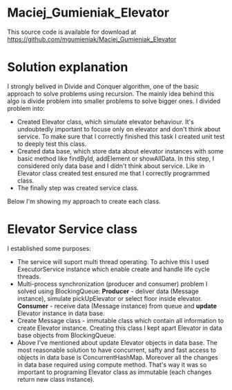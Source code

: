 # Maciej_Gumieniak_Elevator

This source code is available for download at https://github.com/mgumieniak/Maciej_Gumieniak_Elevator

# Solution explanation 

I strongly belived in Divide and Conquer algorithm, one of the basic approach to solve problems using recursion. 
The mainly idea behind this algo is divide problem into smaller problems to solve bigger ones. I divided problem into:
* Created Elevator class, which simulate elevator behaviour. It's undoubtedly important to focuse only on elevator and don't 
think about service. To make sure that I correctly finished this task I created unit test to deeply test this class.
* Created data base, which store data about elevator instances with some basic method like findById, addElement or showAllData. In this step, 
I considered only data base and I didn't think about service. Like in Elevator class created test ensured me that I correctly programmed class.
* The finally step was created service class. 

Below I'm showing my approach to create each class.

# Elevator Service class

I established some purposes:
* The service will suport multi thread operating. To achive this I used ExecutorService instance which enable create and handle life cycle threads.
* Multi-process synchronization (producer and consumer) problem I solved using BlockingQueue:
**Producer** - deliver data (Message instance), simulate pickUpElevator or select floor inside elevator.
**Consumer** - receive data (Message instance) from queue and **update** Elevator instance in data base. 
* Create Message class - immutable class which contain all information to create Elevator instance. Creating this class I kept apart 
Elevator in data base objects from BlockingQueue.
* Above I've mentioned about update Elevator objects in data base. The most reasonable solution to have concurrent, safty and fast access to 
objects in data base is ConcurrentHashMap. Moreover all the changes in data base required using compute method. That's way it was so important to programing Elevator class as immutable (each changes return new class instance).











